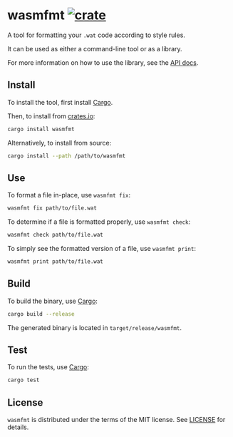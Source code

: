 # wasmfmt [![crate][cratesio-badge]][cratesio-crate]

A tool for formatting your `.wat` code according to style rules.

It can be used as either a command-line tool or as a library.

For more information on how to use the library, see the [API docs][docsrs-crate].

## Install

To install the tool, first install [Cargo][cargo].

Then, to install from [crates.io][cratesio]:

```sh
cargo install wasmfmt
```

Alternatively, to install from source:

```sh
cargo install --path /path/to/wasmfmt
```

## Use

To format a file in-place, use `wasmfmt fix`:

```sh
wasmfmt fix path/to/file.wat
```

To determine if a file is formatted properly, use `wasmfmt check`:

```sh
wasmfmt check path/to/file.wat
```

To simply see the formatted version of a file, use `wasmfmt print`:

```sh
wasmfmt print path/to/file.wat
```

## Build

To build the binary, use [Cargo][cargo]:

```sh
cargo build --release
```

The generated binary is located in `target/release/wasmfmt`.


## Test

To run the tests, use [Cargo][cargo]:

```sh
cargo test
```

## License

`wasmfmt` is distributed under the terms of the MIT license. See [LICENSE](LICENSE) for details.

[docsrs-crate]: [https://docs.rs/wasmfmt]
[cratesio]: [https://crates.io]
[cratesio-crate]: [https://crates.io/crates/wasmfmt]
[cratesio-badge]: [https://img.shields.io/crates/v/wasmfmt?style=flat-square]
[cargo]: [https://github.com/rust-lang/cargo]
